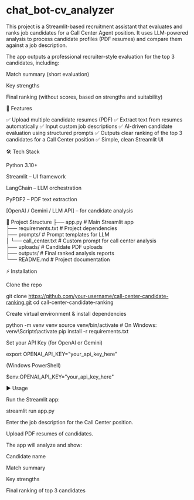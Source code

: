 # chat_bot-cv_analyzer
This project is a Streamlit-based recruitment assistant that evaluates and ranks job candidates for a Call Center Agent position.
It uses LLM-powered analysis to process candidate profiles (PDF resumes) and compare them against a job description.

The app outputs a professional recruiter-style evaluation for the top 3 candidates, including:

Match summary (short evaluation)

Key strengths

Final ranking (without scores, based on strengths and suitability)

🚀 Features

✅ Upload multiple candidate resumes (PDF)
✅ Extract text from resumes automatically
✅ Input custom job descriptions
✅ AI-driven candidate evaluation using structured prompts
✅ Outputs clear ranking of the top 3 candidates for a Call Center position
✅ Simple, clean Streamlit UI

🛠️ Tech Stack

Python 3.10+

Streamlit – UI framework

LangChain – LLM orchestration

PyPDF2 – PDF text extraction

[OpenAI / Gemini / LLM API] – for candidate analysis

📂 Project Structure
├── app.py                # Main Streamlit app  
├── requirements.txt      # Project dependencies  
├── prompts/              # Prompt templates for LLM  
│   └── call_center.txt   # Custom prompt for call center analysis  
├── uploads/              # Candidate PDF uploads  
├── outputs/              # Final ranked analysis reports  
└── README.md             # Project documentation  

⚡ Installation

Clone the repo

git clone https://github.com/your-username/call-center-candidate-ranking.git
cd call-center-candidate-ranking


Create virtual environment & install dependencies

python -m venv venv
source venv/bin/activate   # On Windows: venv\Scripts\activate
pip install -r requirements.txt


Set your API Key (for OpenAI or Gemini)

export OPENAI_API_KEY="your_api_key_here"


(Windows PowerShell)

$env:OPENAI_API_KEY="your_api_key_here"

▶️ Usage

Run the Streamlit app:

streamlit run app.py


Enter the job description for the Call Center position.

Upload PDF resumes of candidates.

The app will analyze and show:

Candidate name

Match summary

Key strengths

Final ranking of top 3 candidates
